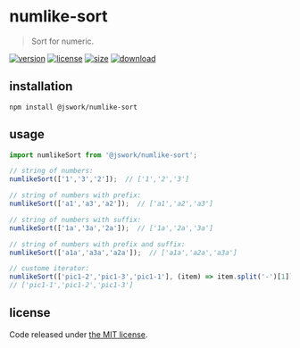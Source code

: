 # numlike-sort
> Sort for numeric.

[![version][version-image]][version-url]
[![license][license-image]][license-url]
[![size][size-image]][size-url]
[![download][download-image]][download-url]

## installation
```shell
npm install @jswork/numlike-sort
```

## usage
```js
import numlikeSort from '@jswork/numlike-sort';

// string of numbers:
numlikeSort(['1','3','2']);  // ['1','2','3']

// string of numbers with prefix:
numlikeSort(['a1','a3','a2']);  // ['a1','a2','a3']

// string of numbers with suffix:
numlikeSort(['1a','3a','2a']);  // ['1a','2a','3a']

// string of numbers with prefix and suffix:
numlikeSort(['a1a','a3a','a2a']);  // ['a1a','a2a','a3a']

// custome iterator:
numlikeSort(['pic1-2','pic1-3','pic1-1'], (item) => item.split('-')[1]);  
// ['pic1-1','pic1-2','pic1-3']
```

## license
Code released under [the MIT license](https://github.com/afeiship/numlike-sort/blob/master/LICENSE.txt).

[version-image]: https://img.shields.io/npm/v/@jswork/numlike-sort
[version-url]: https://npmjs.org/package/@jswork/numlike-sort

[license-image]: https://img.shields.io/npm/l/@jswork/numlike-sort
[license-url]: https://github.com/afeiship/numlike-sort/blob/master/LICENSE.txt

[size-image]: https://img.shields.io/bundlephobia/minzip/@jswork/numlike-sort
[size-url]: https://github.com/afeiship/numlike-sort/blob/master/dist/numlike-sort.min.js

[download-image]: https://img.shields.io/npm/dm/@jswork/numlike-sort
[download-url]: https://www.npmjs.com/package/@jswork/numlike-sort
